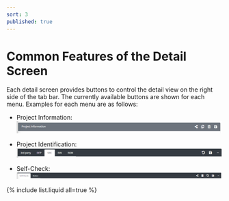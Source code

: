 ```yaml
---
sort: 3
published: true
---
```


# Common Features of the Detail Screen

Each detail screen provides buttons to control the detail view on the right side of the tab bar. 
The currently available buttons are shown for each menu. Examples for each menu are as follows:

- Project Information:
  ![BtnProjectInformation](../../images/common/information_view/btn_project_information.png)

- Project Identification:
  ![BtnProjectIdentification](../../images/common/information_view/btn_project_identification.png)

- Self-Check:
  ![img.png](../../images/common/information_view/btn_selfcheck.png)

{% include list.liquid all=true %}